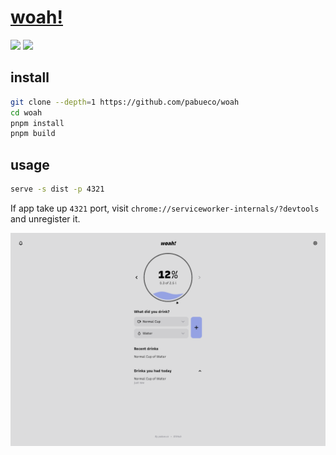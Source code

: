 # [woah!](https://github.com/pabueco/woah)

![](https://img.shields.io/github/license/pabueco/woah) ![](https://img.shields.io/github/last-commit/scillidan/woah/main?label=last%20commit%20(fork))

## install

```sh
git clone --depth=1 https://github.com/pabueco/woah
cd woah
pnpm install
pnpm build
```

## usage

```sh
serve -s dist -p 4321
```

If app take up `4321` port, visit `chrome://serviceworker-internals/?devtools` and unregister it.

![woah](/_image/optWeb/woah.png)
